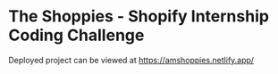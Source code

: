 # The Shoppies - Shopify Internship Coding Challenge

Deployed project can be viewed at https://amshoppies.netlify.app/
